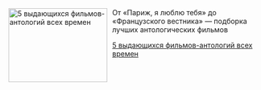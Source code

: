 <!--2025-04-24 08:00:29-->
<div class="yb">
  <div class="rss kino_teatr"><a href="https://www.kino-teatr.ru/blog/y2025/4-24/2054/" title="5 выдающихся фильмов-антологий всех времен"><img src="https://www.kino-teatr.ru/blog/4/5/2054/poster.jpg" width="196" height="147" align="left" hspace="5" style="margin: 0px 10px 0px 5px" alt="5 выдающихся фильмов-антологий всех времен"/></a>От «Париж, я люблю тебя» до «Французского вестника» — подборка лучших антологических фильмов <p class="titl"><a href="https://www.kino-teatr.ru/blog/y2025/4-24/2054/">5 выдающихся фильмов-антологий всех времен</a></p></div>
</div>

